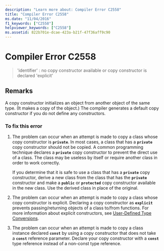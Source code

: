 ```yaml
---
description: "Learn more about: Compiler Error C2558"
title: "Compiler Error C2558"
ms.date: "11/04/2016"
f1_keywords: ["C2558"]
helpviewer_keywords: ["C2558"]
ms.assetid: 822b701e-dcae-423a-b21f-47f36aff9c90
---
```

# Compiler Error C2558

> 'identifier' : no copy constructor available or copy constructor is declared 'explicit'

## Remarks

A copy constructor initializes an object from another object of the same type. (It makes a copy of the object.) The compiler generates a default copy constructor if you do not define any constructors.

### To fix this error

1. The problem can occur when an attempt is made to copy a class whose copy constructor is **`private`**. In most cases, a class that has a **`private`** copy constructor should not be copied. A common programming technique declares a **`private`** copy constructor to prevent the direct use of a class. The class may be useless by itself or require another class in order to work correctly.

   If you determine that it is safe to use a class that has a **`private`** copy constructor, derive a new class from the class that has the **`private`** constructor and make a **`public`** or **`protected`** copy constructor available in the new class. Use the derived class in place of the original.

1. The problem can occur when an attempt is made to copy a class whose copy constructor is explicit. Declaring a copy constructor as **`explicit`** prevents passing/returning objects of a class to/from functions. For more information about explicit constructors, see [User-Defined Type Conversions](../../cpp/user-defined-type-conversions-cpp.md).

1. The problem can occur when an attempt is made to copy a class instance declared **`const`** by using a copy constructor that does not take a **`const`** reference parameter. Declare your copy constructor with a **`const`** type reference instead of a non-const type reference.
